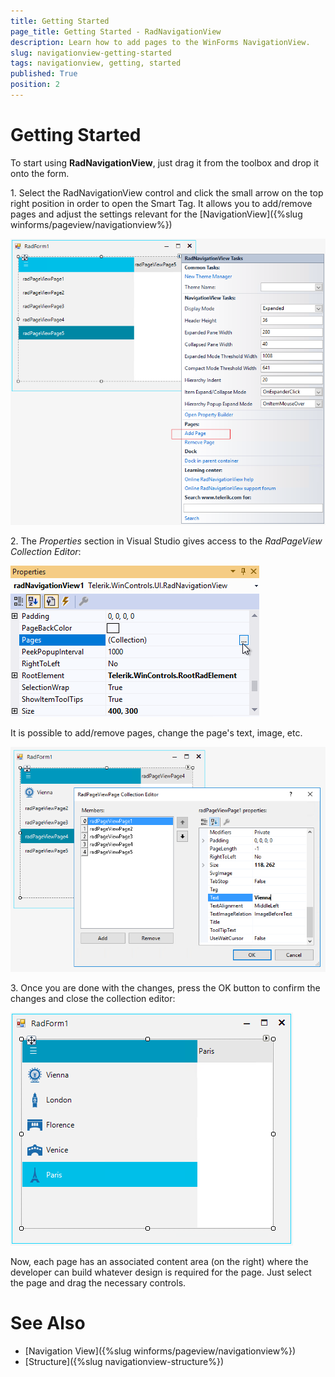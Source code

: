 ```yaml
---
title: Getting Started
page_title: Getting Started - RadNavigationView
description: Learn how to add pages to the WinForms NavigationView.   
slug: navigationview-getting-started
tags: navigationview, getting, started
published: True
position: 2 
---
```


# Getting Started

To start using **RadNavigationView**, just drag it from the toolbox and drop it onto the form.

1\. Select the RadNavigationView control and click the small arrow on the top right position in order to open the Smart Tag. It allows you to add/remove pages and adjust the settings relevant for the [NavigationView]({%slug winforms/pageview/navigationview%})	 

![WinForms RadNavigationView navigationview-getting-started 001](images/navigationview-getting-started001.png)

2\. The *Properties* section in Visual Studio gives access to the *RadPageView Collection Editor*:

![WinForms RadNavigationView navigationview-getting-started 002](images/navigationview-getting-started002.png)

It is possible to add/remove pages, change the page's text, image, etc.

![WinForms RadNavigationView navigationview-getting-started 003](images/navigationview-getting-started003.png)

3\. Once you are done with the changes, press the OK button to confirm the changes and close the collection editor:

![WinForms RadNavigationView navigationview-getting-started 004](images/navigationview-getting-started004.png)

Now, each page has an associated content area (on the right) where the developer can build whatever design is required for the page. Just select the page and drag the necessary controls.  

# See Also

* [Navigation View]({%slug winforms/pageview/navigationview%})	 
* [Structure]({%slug navigationview-structure%})



